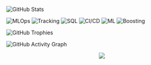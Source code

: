 ![GitHub Stats](https://github-readme-stats.vercel.app/api?username=evgeniimatveev&show_icons=true&theme=gradient)

![MLOps](https://img.shields.io/badge/MLOps-Automation-blue) 
![Tracking](https://img.shields.io/badge/Tracking-MLflow%20%7C%20W%26B-orange) 
![SQL](https://img.shields.io/badge/Database-PostgreSQL-blue) 
![CI/CD](https://img.shields.io/badge/CI/CD-GitHub%20Actions-green) 
![ML](https://img.shields.io/badge/Machine_Learning-Python-blue)
![Boosting](https://img.shields.io/badge/Boosting-XGBoost%20%7C%20LightGBM%20%7C%20CatBoost-orange) 


![GitHub Trophies](https://github-profile-trophy.vercel.app/?username=evgeniimatveev&theme=onedark)

![GitHub Activity Graph](https://github-readme-activity-graph.vercel.app/graph?username=evgeniimatveev&theme=react-dark)


<p align="center">
  <img src="https://skillicons.dev/icons?i=python,postgresql,docker,githubactions,kubernetes,tensorflow,pytorch,linux" />
</p>
